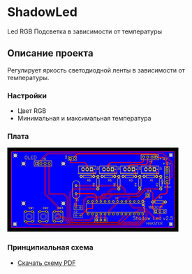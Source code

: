 # ShadowLed
Led RGB Подсветка в зависимости от температуры
## Описание проекта
Регулирует яркость светодиодной ленты в зависимости от температуры.
### Настройки
* Цвет RGB 
* Минимальная и максимальная температура
### Плата
![SCHEME](https://github.com/Hakster/ShadowLed/blob/master/schemes/schemes-1.png)
### Принципиальная схема
* [Скачать схему PDF](https://github.com/Hakster/ShadowLed/blob/master/Schematic_Shadow-v1.5_Sheet-1_20181017105115.pdf)
